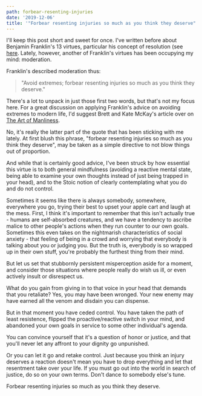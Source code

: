 ```yaml
---
path: forbear-resenting-injuries
date: '2019-12-06'
title: '"Forbear resenting injuries so much as you think they deserve"'
---
```

I'll keep this post short and sweet for once. I've written before about Benjamin Franklin's 13 virtues, particular his concept of resolution (see [here](https://jmhill.dev/blog/2019/03/13/resolution-of-the-day/). Lately, however, another of Franklin's virtues has been occupying my mind: moderation.

Franklin's described moderation thus:

> "Avoid extremes; forbear resenting injuries so much as you think they deserve."

There's a lot to unpack in just those first two words, but that's not my focus here. For a great discussion on applying Franklin's advice on avoiding extremes to modern life, I'd suggest Brett and Kate McKay's article over on [The Art of Manliness](https://www.artofmanliness.com/articles/the-virtuous-life-moderation/).

No, it's really the latter part of the quote that has been sticking with me lately. At first blush this phrase, "forbear resenting injuries so much as you think they deserve", may be taken as a simple directive to not blow things out of proportion.

And while that is certainly good advice, I've been struck by how essential this virtue is to both general mindfulness (avoiding a reactive mental state, being able to examine your own thoughts instead of just being trapped in your head), and to the Stoic notion of clearly contemplating what you do and do not control.

Sometimes it seems like there is always somebody, somewhere, everywhere you go, trying their best to upset your apple cart and laugh at the mess. First, I think it's important to remember that this isn't actually true - humans are self-absorbed creatures, and we have a tendency to ascribe malice to other people's actions when they run counter to our own goals. Sometimes this even takes on the nightmarish characteristics of social anxiety - that feeling of being in a crowd and worrying that everybody is talking about you or judging you. But the truth is, everybody is so wrapped up in their own stuff, you're probably the furthest thing from their mind.

But let us set that stubbornly persistent misperception aside for a moment, and consider those situations where people really do wish us ill, or even actively insult or disrespect us.

What do you gain from giving in to that voice in your head that demands that you retaliate? Yes, you may have been wronged. Your new enemy may have earned all the venom and disdain you can dispense.

But in that moment you have ceded control. You have taken the path of least resistence, flipped the proactive/reactive switch in your mind, and abandoned your own goals in service to some other individual's agenda.

You can convince yourself that it's a question of honor or justice, and that you'll never let any affront to your dignity go unpunished.

Or you can let it go and retake control. Just because you think an injury deserves a reaction doesn't mean you have to drop everything and let that resentment take over your life. If you must go out into the world in search of justice, do so on your own terms. Don't dance to somebody else's tune.

Forbear resenting injuries so much as you think they deserve.

